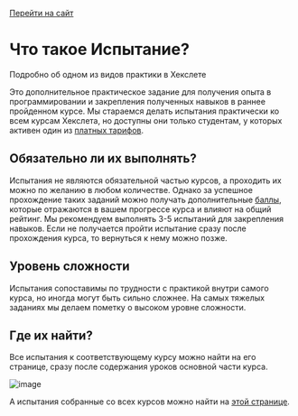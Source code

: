[Перейти на сайт](https://ru.hexlet.io)

# Что такое Испытание?

Подробно об одном из видов практики в Хекслете

Это дополнительное практическое задание для получения опыта в программировании и закрепления полученных навыков в раннее пройденном курсе. Мы стараемся делать испытания практически ко всем курсам Хекслета, но доступны они только студентам, у которых активен один из [платных тарифов](https://github.com/Hexlet/hexlet.github.io/tree/main/articles/%D0%A4%D0%BE%D1%80%D0%BC%D0%B0%D1%82%D1%8B%20%D0%BE%D0%B1%D1%83%D1%87%D0%B5%D0%BD%D0%B8%D1%8F).

## Обязательно ли их выполнять?

Испытания не являются обязательной частью курсов, а проходить их можно по желанию в любом количестве. Однако за успешное прохождение таких заданий можно получать дополнительные [баллы](https://github.com/Hexlet/hexlet.github.io/blob/main/articles/%D0%9F%D1%80%D0%B0%D0%BA%D1%82%D0%B8%D0%BA%D0%B0/%D0%9A%D0%B0%D0%BA%20%D0%BD%D0%B0%D1%87%D0%B8%D1%81%D0%BB%D1%8F%D1%8E%D1%82%D1%81%D1%8F%20%D0%B1%D0%B0%D0%BB%D0%BB%D1%8B.md), которые отражаются в вашем прогрессе курса и влияют на общий рейтинг. Мы рекомендуем выполнять 3-5 испытаний для закрепления навыков. Если не получается пройти испытание сразу после прохождения курса, то вернуться к нему можно позже.

## Уровень сложности

Испытания сопоставимы по трудности с практикой внутри самого курса, но иногда могут быть сильно сложнее. На самых тяжелых заданиях мы делаем пометку о высоком уровне сложности.

## Где их найти?

Все испытания к соответствующему курсу можно найти на его странице, сразу после содержания уроков основной части курса.

![image](https://github.com/user-attachments/assets/3fc0fb75-b125-492b-ab2e-a665d40772bb)

А испытания собранные со всех курсов можно найти на [этой странице](https://ru.hexlet.io/challenges).
